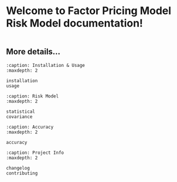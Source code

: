 # Welcome to Factor Pricing Model Risk Model documentation!

```{include} ../../README.md

```

## More details...

```{toctree}
:caption: Installation & Usage
:maxdepth: 2

installation
usage
```

```{toctree}
:caption: Risk Model
:maxdepth: 2

statistical
covariance
```

```{toctree}
:caption: Accuracy
:maxdepth: 2

accuracy
```

```{toctree}
:caption: Project Info
:maxdepth: 2

changelog
contributing
```

